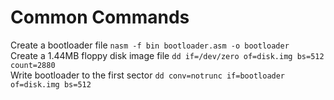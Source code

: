 # Common Commands
Create a bootloader file `nasm -f bin bootloader.asm -o bootloader`\
Create a 1.44MB floppy disk image file `dd if=/dev/zero of=disk.img bs=512 count=2880`\
Write bootloader to the first sector `dd conv=notrunc if=bootloader of=disk.img bs=512`